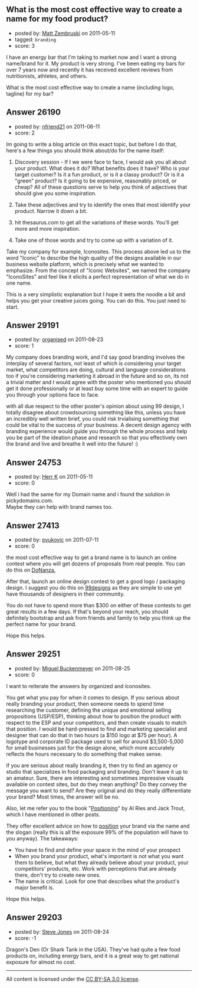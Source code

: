 ## What is the most cost effective way to create a name for my food product?

- posted by: [Matt Zembruski](https://stackexchange.com/users/-1/10380-matt-zembruski) on 2011-05-11
- tagged: `branding`
- score: 3

I have an energy bar that I'm taking to market now and I want a strong name/brand for it. My product is very strong. I've been eating my bars for over 7 years now and recently it has received excellent reviews from nutritionists, athletes, and others.

What is the most cost effective way to create a name (including logo, tagline) for my bar?


## Answer 26190

- posted by: [nfriend21](https://stackexchange.com/users/-1/11112-nfriend21) on 2011-06-11
- score: 2

Im going to write a blog article on this exact topic, but before I do that, here's a few things you should think about/do for the name itself:

1.  Discovery session - If I we were face to face, I would ask you all about your product.  What does it do?  What benefits does it have?  Who is your target customer?  Is it a fun product, or is it a classy product?  Or is it a "green" product?  Is it going to be expensive, reasonably priced, or cheap?  All of these questions serve to help you think of adjectives that should give you some inspiration.

2.  Take these adjectives and try to identify the ones that most identify your product.  Narrow it down a bit.  

3.  hit thesaurus.com to get all the variations of these words.  You'll get more and more inspiration.  

4.  Take one of those words and try to come up with a variation of it.  

Take my company for example, Iconosites.  This process above led us to the word "Iconic" to describe the high quality of the designs available in our business website platform, which is precisely what we wanted to emphasize.  From the concept of "Iconic Websites", we named the company "IconoSites" and feel like it elicits a perfect representation of what we do in one name.        

This is a very simplistic explanation but I hope it wets the noodle a bit and helps you get your creative juices going.  You can do this.  You just need to start.  


## Answer 29191

- posted by: [organised](https://stackexchange.com/users/-1/12103-organised) on 2011-08-23
- score: 1

My company does branding work, and I'd say good branding involves the interplay of several factors, not least of which is considering your target market, what competitors are doing, cultural and language considerations too if you're considering marketing it abroad in the future and so on, its not a trivial matter and I would agree with the poster who mentioned you should get it done professionally or at least buy some time with an expert to guide you through your options face to face. 

with all due respect to the other poster's opinion about using 99 design, I totally disagree about crowdsourcing something like this, unless you have an incredibly well written brief, you could risk trvialising something that could be vital to the success of your business. A decent design agency with branding experience would guide you through the whole process and help you be part of the ideation phase and research so that you effectively own the brand and live and breathe it well into the future! :)


## Answer 24753

- posted by: [Herr K](https://stackexchange.com/users/-1/3855-herr-k) on 2011-05-11
- score: 0

Well i had the same for my Domain name and i found the solution in pickydomains.com.  
Maybe they can help with brand names too.


## Answer 27413

- posted by: [pvukovic](https://stackexchange.com/users/-1/11662-pvukovic) on 2011-07-11
- score: 0

<p>the most cost effective way to get a brand name is to launch an online contest where you will get dozens of proposals from real people. You can do this on <a href="http://www.donanza.com" rel="nofollow">DoNanza.</a></p>

<p>After that, launch an online design contest to get a good logo / packaging design. I suggest you do this on <a href="http://www.99designs.com" rel="nofollow">99designs</a> as they are simple to use yet have thousands of designers in their community.</p>

<p>You do not have to spend more than $300 on either of these contests to get great results in a few days. If that's beyond your reach, you should definitely bootstrap and ask from friends and family to help you think up the perfect name for your brand.</p>

<p>Hope this helps.</p>



## Answer 29251

- posted by: [Miguel Buckenmeyer](https://stackexchange.com/users/-1/2383-miguel-buckenmeyer) on 2011-08-25
- score: 0

<p>I want to reiterate the answers by organized and iconosites.</p>

<p>You get what you pay for when it comes to design. If you serious about really branding your product, then someone needs to spend time researching the customer, defining the unique and emotional selling propositions (USP/ESP), thinking about how to position the product with respect to the ESP and your competitors, and then create visuals to match that position. I would be hard-pressed to find and marketing specialist and designer that can do that in two hours (a $150 logo at $75 per hour). A logotype and corporate ID package used to sell for around $3,500-5,000 for small businesses just for the design alone, which more accurately reflects the hours necessary to do something that makes sense. </p>

<p>If you are serious about really branding it, then try to find an agency or studio that specializes in food packaging and branding. Don't leave it up to an amateur. Sure, there are interesting and sometimes impressive visuals available on contest sites, but do they mean anything? Do they convey the message you want to send? Are they original and do they really differentiate your brand? Most times, the answer will be no. </p>

<p>Also, let me refer you to the book "<a href="http://rads.stackoverflow.com/amzn/click/0071373586" rel="nofollow">Positioning</a>" by Al Ries and Jack Trout, which I have mentioned in other posts.</p>

<p>They offer excellent advice on how to <a href="http://en.wikipedia.org/wiki/Positioning_%28marketing%29" rel="nofollow">position</a> your brand via the name and the slogan (really this is all the exposure 99% of the population will have to you anyway). The takeaways:</p>

<ul>
<li>You have to find and define your space in the mind of your prospect</li>
<li>When you brand your product, what's important is not what you want them to believe, but what they already believe about your product, your competitors' products, etc. Work with perceptions that are already there, don't try to create new ones.</li>
<li>The name is critical. Look for one that describes what the product's major benefit is.</li>
</ul>

<p>Hope this helps.</p>



## Answer 29203

- posted by: [Steve Jones](https://stackexchange.com/users/-1/11951-steve-jones) on 2011-08-24
- score: -1

Dragon's Den (Or Shark Tank in the USA). They've had quite a few food products on, including energy bars, and it is a great way to get national exposure for almost no cost.



---

All content is licensed under the [CC BY-SA 3.0 license](https://creativecommons.org/licenses/by-sa/3.0/).
